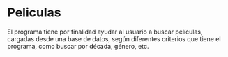 # Peliculas
El programa tiene por finalidad ayudar al usuario a buscar películas, cargadas desde una base de datos, según diferentes criterios que tiene el programa, como buscar por década, género, etc.
